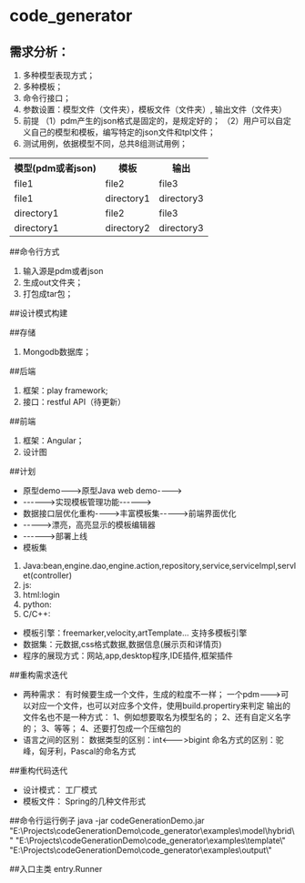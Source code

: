 # code_generator
<!--TODO 持续更新中-->
## 需求分析：   
1. 多种模型表现方式；
2. 多种模板；
3. 命令行接口；
4. 参数设置：模型文件（文件夹），模板文件（文件夹）, 输出文件（文件夹）
5. 前提
（1）pdm产生的json格式是固定的，是规定好的；
（2）用户可以自定义自己的模型和模板，编写特定的json文件和tpl文件；
6. 测试用例，依据模型不同，总共8组测试用例；
<table>
<tr>
    <th>模型(pdm或者json)</th> 
    <th>模板</th>
    <th>输出</th>
</tr>
<tr>
<td>file1</td>
<td>file2</td>
<td>file3</td>
</tr>
<tr>
<td>file1</td>
<td>directory1</td>
<td>directory3</td>
</tr>
<tr>
<td>directory1</td>
<td>file2</td>
<td>file3</td>
</tr>
<tr>
<td>directory1</td>
<td>directory2</td>
<td>directory3</td>
</tr>
</table>

##命令行方式
1. 输入源是pdm或者json
2. 生成out文件夹；
3. 打包成tar包；

##设计模式构建

##存储
1. Mongodb数据库；

##后端
1. 框架：play framework;
2. 接口：restful API（待更新）

##前端
1. 框架：Angular；
2. 设计图

##计划

* 原型demo--->原型Java web demo---->
* ------>实现模板管理功能------>
* 数据接口层优化重构---->丰富模板集----->前端界面优化
* ----->漂亮，高亮显示的模板编辑器
* ------>部署上线
* 模板集
1. Java:bean,engine.dao,engine.action,repository,service,serviceImpl,servlet(controller)
2. js:
3. html:login
4. python:
5. C/C++:
* 模板引擎：freemarker,velocity,artTemplate...  支持多模板引擎
* 数据集：元数据,css格式数据,数据信息(展示页和详情页)
* 程序的展现方式：网站,app,desktop程序,IDE插件,框架插件

##重构需求迭代
* 两种需求：
	有时候要生成一个文件，生成的粒度不一样；
	一个pdm--->可以对应一个文件，也可以对应多个文件，使用build.propertiry来判定
	输出的文件名也不是一种方式：
	1、例如想要取名为模型名的；
	2、还有自定义名字的；
	3、等等；
	4、还要打包成一个压缩包的
* 语言之间的区别：
	数据类型的区别：int<--->bigint
	命名方式的区别：驼峰，匈牙利，Pascal的命名方式

##重构代码迭代
* 设计模式：
	工厂模式
* 模板文件：
    Spring的几种文件形式
    
##命令行运行例子
java -jar codeGenerationDemo.jar "E:\\Projects\\codeGenerationDemo\\code_generator\\examples\\model\\hybrid\\" "E:\\Projects\\codeGenerationDemo\\code_generator\\examples\\template\\"  "E:\\Projects\\codeGenerationDemo\\code_generator\\examples\\output\\"

##入口主类
entry.Runner
	
